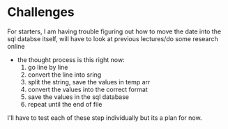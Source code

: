 # Challenges
For starters, I am having trouble figuring out how to move the date into the sql databse itself, will have to look at previous lectures/do some research online
* the thought process is this right now:
  1. go line by line
  2. convert the line into sring
  3. split the string, save the values in temp arr
  4. convert the values into the correct format
  5. save the values in the sql database
  6. repeat until the end of file

I'll have to test each of these step individually but its a plan for now.
